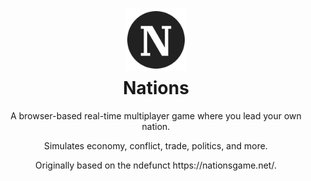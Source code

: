 <h1 align="center">
	<img src="../assets/logos/circle_logo.png" width="100" alt="Logo"/><br/>
	<img src="../assets/misc/transparent.png" height="30" width="0px"/>
	Nations
	<img src="../assets/misc/transparent.png" height="30" width="0px"/>
</h1>

<p align="center">A browser-based real-time multiplayer game where you lead your own nation. <br></p>
<p align="center">Simulates economy, conflict, trade, politics, and more.</p>
<p align="center">Originally based on the ndefunct https://nationsgame.net/.</p>
